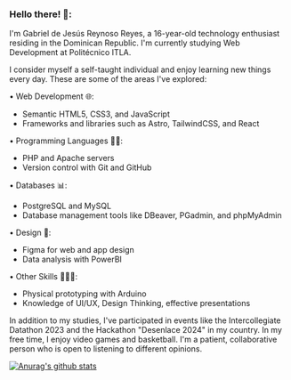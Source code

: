 
<!--
**GGmipana/GGmipana** is a ✨ _special_ ✨ repository because its `README.md` (this file) appears on your GitHub profile.
-->

<!--<img src="https://mir-s3-cdn-cf.behance.net/project_modules/max_1200/22b22287602523.5dbd29081561d.gif"></img> -->

<h3 align="left">Hello there! 👋:</h3>

<p>I'm Gabriel de Jesús Reynoso Reyes, a 16-year-old technology enthusiast residing in the Dominican Republic. I'm currently studying Web Development at Politécnico ITLA. 

I consider myself a self-taught individual and enjoy learning new things every day. These are some of the areas I've explored:

• Web Development 🌐:
- Semantic HTML5, CSS3, and JavaScript
- Frameworks and libraries such as Astro, TailwindCSS, and React

• Programming Languages 👨‍💻: 
- PHP and Apache servers
- Version control with Git and GitHub

• Databases 📊:
- PostgreSQL and MySQL
- Database management tools like DBeaver, PGadmin, and phpMyAdmin

• Design 🎨:
- Figma for web and app design 
- Data analysis with PowerBI

• Other Skills 🙋🏽‍♂️:
- Physical prototyping with Arduino
- Knowledge of UI/UX, Design Thinking, effective presentations

In addition to my studies, I've participated in events like the Intercollegiate Datathon 2023 and the Hackathon "Desenlace 2024" in my country.
In my free time, I enjoy video games and basketball. I'm a patient, collaborative person who is open to listening to different opinions.
</p>

[![Anurag's github stats](https://github-readme-stats.vercel.app/api?username=GabrielR1905)](https://github.com/anuraghazra/github-readme-stats)


















